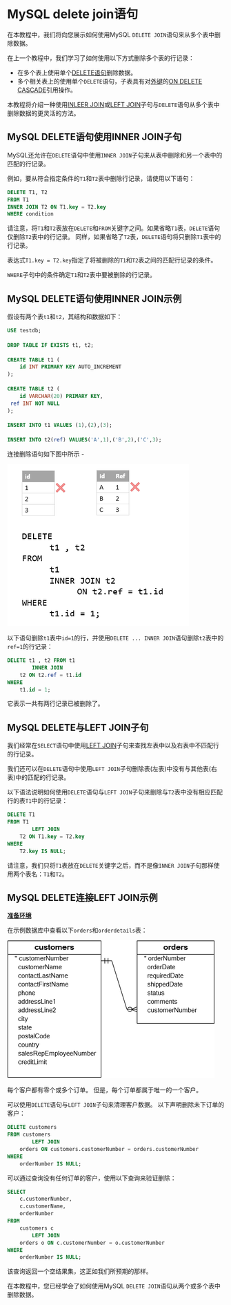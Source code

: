 # MySQL delete join语句

在本教程中，我们将向您展示如何使用MySQL `DELETE JOIN`语句来从多个表中删除数据。

在上一个教程中，我们学习了如何使用以下方式删除多个表的行记录：

- 在多个表上使用单个[DELETE语句](./join-delete.html)删除数据。
- 多个相关表上的使用单个`DELETE`语句，子表具有对[外键](./foreignkey.html)的[ON DELETE CASCADE](./on-delete-cascade.html)引用操作。

本教程将介绍一种使用[INLEER JOIN](./join-inner.html)或[LEFT JOIN](join-left.html)子句与`DELETE`语句从多个表中删除数据的更灵活的方法。

## MySQL DELETE语句使用INNER JOIN子句

MySQL还允许在`DELETE`语句中使用`INNER JOIN`子句来从表中删除和另一个表中的匹配的行记录。

例如，要从符合指定条件的`T1`和`T2`表中删除行记录，请使用以下语句：

```sql
DELETE T1, T2
FROM T1
INNER JOIN T2 ON T1.key = T2.key
WHERE condition
```

请注意，将`T1`和`T2`表放在`DELETE`和`FROM`关键字之间。如果省略`T1`表，`DELETE`语句仅删除`T2`表中的行记录。 同样，如果省略了`T2`表，`DELETE`语句将只删除`T1`表中的行记录。

表达式`T1.key = T2.key`指定了将被删除的`T1`和`T2`表之间的匹配行记录的条件。

`WHERE`子句中的条件确定`T1`和`T2`表中要被删除的行记录。

## MySQL DELETE语句使用INNER JOIN示例

假设有两个表`t1`和`t2`，其结构和数据如下：

```sql
USE testdb;

DROP TABLE IF EXISTS t1, t2;

CREATE TABLE t1 (
    id INT PRIMARY KEY AUTO_INCREMENT
);

CREATE TABLE t2 (
    id VARCHAR(20) PRIMARY KEY,
 ref INT NOT NULL
);

INSERT INTO t1 VALUES (1),(2),(3);

INSERT INTO t2(ref) VALUES('A',1),('B',2),('C',3);
```

连接删除语句如下图中所示 - 

![img](./images/join-deletejoin.png)

以下语句删除`t1`表中`id=1`的行，并使用`DELETE ... INNER JOIN`语句删除`t2`表中的`ref=1`的行记录：

```sql
DELETE t1 , t2 FROM t1
        INNER JOIN
    t2 ON t2.ref = t1.id 
WHERE
    t1.id = 1;
```

它表示一共有两行记录已被删除了。

## MySQL DELETE与LEFT JOIN子句

我们经常在`SELECT`语句中使用[LEFT JOIN](./join-left.html)子句来查找左表中以及右表中不匹配行的行记录。

我们还可以在`DELETE`语句中使用`LEFT JOIN`子句删除表(左表)中没有与其他表(右表)中的匹配的行记录。

以下语法说明如何使用`DELETE`语句与`LEFT JOIN`子句来删除与`T2`表中没有相应匹配行的表`T1`中的行记录：

```sql
DELETE T1 
FROM T1
        LEFT JOIN
    T2 ON T1.key = T2.key 
WHERE
    T2.key IS NULL;
```

请注意，我们只将`T1`表放在`DELETE`关键字之后，而不是像`INNER JOIN`子句那样使用两个表名：`T1`和`T2`。

## MySQL DELETE连接LEFT JOIN示例

**[准备环境](./setup.html)**

在示例数据库中查看以下`orders`和`orderdetails`表：

![img](./images/join-deletejoin-table.png)

每个客户都有零个或多个订单。 但是，每个订单都属于唯一的一个客户。

可以使用`DELETE`语句与`LEFT JOIN`子句来清理客户数据。 以下声明删除未下订单的客户：

```sql
DELETE customers 
FROM customers
        LEFT JOIN
    orders ON customers.customerNumber = orders.customerNumber 
WHERE
    orderNumber IS NULL;
```

可以通过查询没有任何订单的客户，使用以下查询来验证删除：

```sql
SELECT 
    c.customerNumber, 
    c.customerName, 
    orderNumber
FROM
    customers c
        LEFT JOIN
    orders o ON c.customerNumber = o.customerNumber
WHERE
    orderNumber IS NULL;
```

该查询返回一个空结果集，这正如我们所预期的那样。

在本教程中，您已经学会了如何使用MySQL `DELETE JOIN`语句从两个或多个表中删除数据。